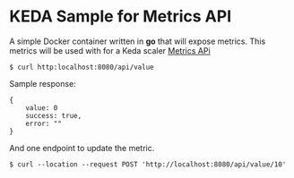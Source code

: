 # KEDA Sample for Metrics API


A simple Docker container written in **go** that will expose metrics. This metrics will be used with for a Keda scaler [Metrics APi](https://keda.sh/docs/2.3/scalers/metrics-api/)

```
$ curl http:localhost:8080/api/value
```
Sample response:
```
{
    value: 0
    success: true,
    error: ""
}
```

And one endpoint to update the metric.

```
$ curl --location --request POST 'http://localhost:8080/api/value/10'
```
